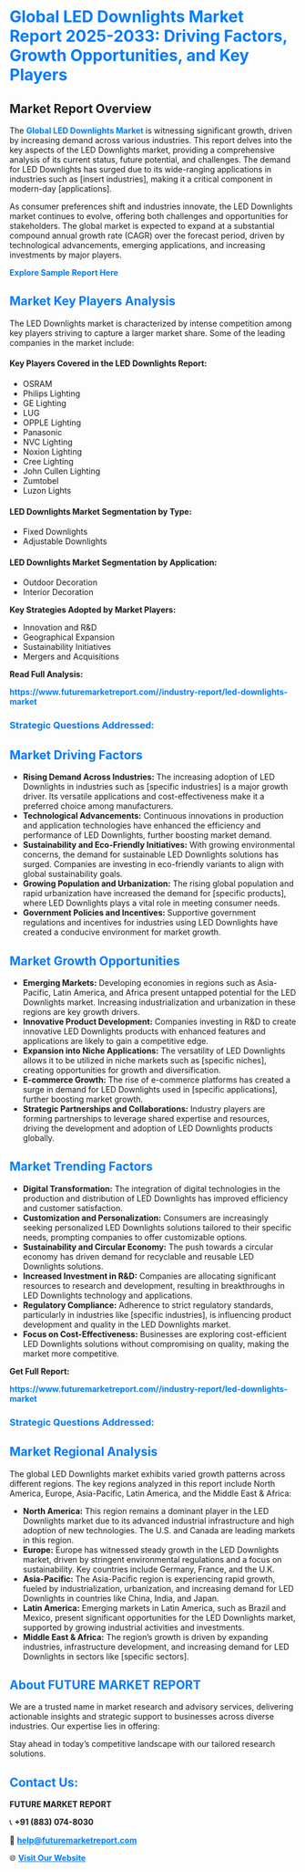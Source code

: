<h1 style="color: #007BFF;">Global LED Downlights Market Report 2025-2033: Driving Factors, Growth Opportunities, and Key Players</h1>

<section id="overview">
<h2>Market Report Overview</h2>
<p>The <a href="https://www.futuremarketreport.com//industry-report/led-downlights-market" style="color: #007BFF; text-decoration: none;"><strong>Global LED Downlights Market</strong></a> is witnessing significant growth, driven by increasing demand across various industries. This report delves into the key aspects of the LED Downlights market, providing a comprehensive analysis of its current status, future potential, and challenges. The demand for LED Downlights has surged due to its wide-ranging applications in industries such as [insert industries], making it a critical component in modern-day [applications].</p>
<p>As consumer preferences shift and industries innovate, the LED Downlights market continues to evolve, offering both challenges and opportunities for stakeholders. The global market is expected to expand at a substantial compound annual growth rate (CAGR) over the forecast period, driven by technological advancements, emerging applications, and increasing investments by major players.</p>
</section>

<section id="overview">
<p><a href="https://www.futuremarketreport.com//request-sample/reportId=58142" style="color: #007BFF; text-decoration: none;"><strong>Explore Sample Report Here</strong></a></p>
</section>

<section id="key-players">
<h2 style="color: #007BFF;">Market Key Players Analysis</h2>
<p>The LED Downlights market is characterized by intense competition among key players striving to capture a larger market share. Some of the leading companies in the market include:</p>
<h4>Key Players Covered in the LED Downlights Report:</h4>
<ul><li>OSRAM</li><li>Philips Lighting</li><li>GE Lighting</li><li>LUG</li><li>OPPLE Lighting</li><li>Panasonic</li><li>NVC Lighting</li><li>Noxion Lighting</li><li>Cree Lighting</li><li>John Cullen Lighting</li><li>Zumtobel</li><li>Luzon Lights</li></ul>
<h4>LED Downlights Market Segmentation by Type:</h4>
<ul><li>Fixed Downlights</li><li>Adjustable Downlights</li></ul>

<h4>LED Downlights Market Segmentation by Application:</h4>
<ul><li>Outdoor Decoration</li><li>Interior Decoration</li></ul>
<p><strong>Key Strategies Adopted by Market Players:</strong></p>
<ul>
<li>Innovation and R&D</li>
<li>Geographical Expansion</li>
<li>Sustainability Initiatives</li>
<li>Mergers and Acquisitions</li>
</ul>
</section>

<section>
<p><strong>Read Full Analysis: </strong></p><a href="https://www.futuremarketreport.com//industry-report/led-downlights-market" style="color: #007BFF; text-decoration: none;"><strong>https://www.futuremarketreport.com//industry-report/led-downlights-market</strong></a>
<h3 style="color: #007BFF;">Strategic Questions Addressed:</h3>
</section>

<section id="driving-factors">
<h2 style="color: #007BFF;">Market Driving Factors</h2>
<ul>
<li><strong>Rising Demand Across Industries:</strong> The increasing adoption of LED Downlights in industries such as [specific industries] is a major growth driver. Its versatile applications and cost-effectiveness make it a preferred choice among manufacturers.</li>
<li><strong>Technological Advancements:</strong> Continuous innovations in production and application technologies have enhanced the efficiency and performance of LED Downlights, further boosting market demand.</li>
<li><strong>Sustainability and Eco-Friendly Initiatives:</strong> With growing environmental concerns, the demand for sustainable LED Downlights solutions has surged. Companies are investing in eco-friendly variants to align with global sustainability goals.</li>
<li><strong>Growing Population and Urbanization:</strong> The rising global population and rapid urbanization have increased the demand for [specific products], where LED Downlights plays a vital role in meeting consumer needs.</li>
<li><strong>Government Policies and Incentives:</strong> Supportive government regulations and incentives for industries using LED Downlights have created a conducive environment for market growth.</li>
</ul>
</section>

<section id="growth-opportunities">
<h2 style="color: #007BFF;">Market Growth Opportunities</h2>
<ul>
<li><strong>Emerging Markets:</strong> Developing economies in regions such as Asia-Pacific, Latin America, and Africa present untapped potential for the LED Downlights market. Increasing industrialization and urbanization in these regions are key growth drivers.</li>
<li><strong>Innovative Product Development:</strong> Companies investing in R&D to create innovative LED Downlights products with enhanced features and applications are likely to gain a competitive edge.</li>
<li><strong>Expansion into Niche Applications:</strong> The versatility of LED Downlights allows it to be utilized in niche markets such as [specific niches], creating opportunities for growth and diversification.</li>
<li><strong>E-commerce Growth:</strong> The rise of e-commerce platforms has created a surge in demand for LED Downlights used in [specific applications], further boosting market growth.</li>
<li><strong>Strategic Partnerships and Collaborations:</strong> Industry players are forming partnerships to leverage shared expertise and resources, driving the development and adoption of LED Downlights products globally.</li>
</ul>
</section>

<section id="trending-factors">
<h2 style="color: #007BFF;">Market Trending Factors</h2>
<ul>
<li><strong>Digital Transformation:</strong> The integration of digital technologies in the production and distribution of LED Downlights has improved efficiency and customer satisfaction.</li>
<li><strong>Customization and Personalization:</strong> Consumers are increasingly seeking personalized LED Downlights solutions tailored to their specific needs, prompting companies to offer customizable options.</li>
<li><strong>Sustainability and Circular Economy:</strong> The push towards a circular economy has driven demand for recyclable and reusable LED Downlights solutions.</li>
<li><strong>Increased Investment in R&D:</strong> Companies are allocating significant resources to research and development, resulting in breakthroughs in LED Downlights technology and applications.</li>
<li><strong>Regulatory Compliance:</strong> Adherence to strict regulatory standards, particularly in industries like [specific industries], is influencing product development and quality in the LED Downlights market.</li>
<li><strong>Focus on Cost-Effectiveness:</strong> Businesses are exploring cost-efficient LED Downlights solutions without compromising on quality, making the market more competitive.</li>
</ul>
</section>

<section>
<p><strong>Get Full Report: </strong></p><a href="https://www.futuremarketreport.com//industry-report/led-downlights-market" style="color: #007BFF; text-decoration: none;"><strong>https://www.futuremarketreport.com//industry-report/led-downlights-market</strong></a>
<h3 style="color: #007BFF;">Strategic Questions Addressed:</h3>
</section>


<section id="regional-analysis">
<h2 style="color: #007BFF;">Market Regional Analysis</h2>
<p>The global LED Downlights market exhibits varied growth patterns across different regions. The key regions analyzed in this report include North America, Europe, Asia-Pacific, Latin America, and the Middle East & Africa:</p>
<ul>
<li><strong>North America:</strong> This region remains a dominant player in the LED Downlights market due to its advanced industrial infrastructure and high adoption of new technologies. The U.S. and Canada are leading markets in this region.</li>
<li><strong>Europe:</strong> Europe has witnessed steady growth in the LED Downlights market, driven by stringent environmental regulations and a focus on sustainability. Key countries include Germany, France, and the U.K.</li>
<li><strong>Asia-Pacific:</strong> The Asia-Pacific region is experiencing rapid growth, fueled by industrialization, urbanization, and increasing demand for LED Downlights in countries like China, India, and Japan.</li>
<li><strong>Latin America:</strong> Emerging markets in Latin America, such as Brazil and Mexico, present significant opportunities for the LED Downlights market, supported by growing industrial activities and investments.</li>
<li><strong>Middle East & Africa:</strong> The region’s growth is driven by expanding industries, infrastructure development, and increasing demand for LED Downlights in sectors like [specific sectors].</li>
</ul>
</section>

<footer>
<h2 style="color: #007BFF;">About FUTURE MARKET REPORT</h2>
<p>We are a trusted name in market research and advisory services, delivering actionable insights and strategic support to businesses across diverse industries. Our expertise lies in offering:</p>

<p>Stay ahead in today’s competitive landscape with our tailored research solutions.</p>

<h2 style="color: #007BFF;">Contact Us:</h2>
<p><strong>FUTURE MARKET REPORT</strong></p>
<p>📞 <strong>+91 (883) 074-8030</strong></p>
<p>📧 <strong><a href="mailto:help@futuremarketreport.com" style="color: #007BFF;">help@futuremarketreport.com</a></strong></p>
<p>🌐 <strong><a href="https://www.futuremarketreport.com/" style="color: #007BFF;">Visit Our Website</a></strong></p>
</footer>